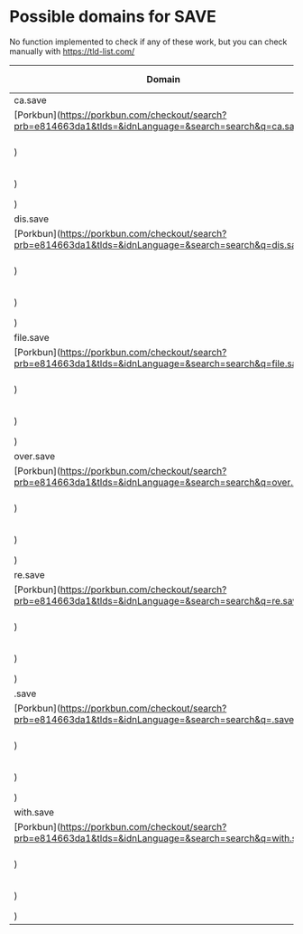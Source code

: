 # Possible domains for SAVE

No function implemented to check if any of these work, but you can check manually with https://tld-list.com/

| Domain | Porkbun | NameCheap | Google Domains |
|---|---|---|---|
| ca.save | [Porkbun](https://porkbun.com/checkout/search?prb=e814663da1&tlds=&idnLanguage=&search=search&q=ca.save) | [Namecheap](https://www.namecheap.com/domains/registration/results/?domain=ca.save) | [Google](https://domains.google.com/registrar/search?searchTerm=ca.save) |
| dis.save | [Porkbun](https://porkbun.com/checkout/search?prb=e814663da1&tlds=&idnLanguage=&search=search&q=dis.save) | [Namecheap](https://www.namecheap.com/domains/registration/results/?domain=dis.save) | [Google](https://domains.google.com/registrar/search?searchTerm=dis.save) |
| file.save | [Porkbun](https://porkbun.com/checkout/search?prb=e814663da1&tlds=&idnLanguage=&search=search&q=file.save) | [Namecheap](https://www.namecheap.com/domains/registration/results/?domain=file.save) | [Google](https://domains.google.com/registrar/search?searchTerm=file.save) |
| over.save | [Porkbun](https://porkbun.com/checkout/search?prb=e814663da1&tlds=&idnLanguage=&search=search&q=over.save) | [Namecheap](https://www.namecheap.com/domains/registration/results/?domain=over.save) | [Google](https://domains.google.com/registrar/search?searchTerm=over.save) |
| re.save | [Porkbun](https://porkbun.com/checkout/search?prb=e814663da1&tlds=&idnLanguage=&search=search&q=re.save) | [Namecheap](https://www.namecheap.com/domains/registration/results/?domain=re.save) | [Google](https://domains.google.com/registrar/search?searchTerm=re.save) |
| .save | [Porkbun](https://porkbun.com/checkout/search?prb=e814663da1&tlds=&idnLanguage=&search=search&q=.save) | [Namecheap](https://www.namecheap.com/domains/registration/results/?domain=.save) | [Google](https://domains.google.com/registrar/search?searchTerm=.save) |
| with.save | [Porkbun](https://porkbun.com/checkout/search?prb=e814663da1&tlds=&idnLanguage=&search=search&q=with.save) | [Namecheap](https://www.namecheap.com/domains/registration/results/?domain=with.save) | [Google](https://domains.google.com/registrar/search?searchTerm=with.save) |

